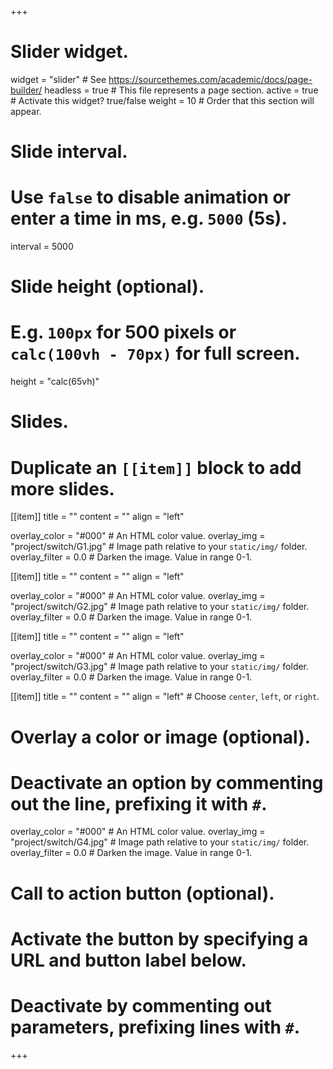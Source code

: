 +++
# Slider widget.
widget = "slider"  # See https://sourcethemes.com/academic/docs/page-builder/
headless = true  # This file represents a page section.
active = true  # Activate this widget? true/false
weight = 10  # Order that this section will appear.

# Slide interval.
# Use `false` to disable animation or enter a time in ms, e.g. `5000` (5s).
interval = 5000

# Slide height (optional).
# E.g. `100px` for 500 pixels or `calc(100vh - 70px)` for full screen.
height = "calc(65vh)"

# Slides.
# Duplicate an `[[item]]` block to add more slides.

[[item]]
  title = ""
  content = ""
  align = "left"

  overlay_color = "#000"  # An HTML color value.
  overlay_img = "project/switch/G1.jpg"  # Image path relative to your `static/img/` folder.
  overlay_filter = 0.0  # Darken the image. Value in range 0-1.


[[item]]
  title = ""
  content = ""
  align = "left"

  overlay_color = "#000"  # An HTML color value.
  overlay_img = "project/switch/G2.jpg"  # Image path relative to your `static/img/` folder.
  overlay_filter = 0.0  # Darken the image. Value in range 0-1.
 
  
  
[[item]]
  title = ""
  content = ""
  align = "left"

  overlay_color = "#000"  # An HTML color value.
  overlay_img = "project/switch/G3.jpg"  # Image path relative to your `static/img/` folder.
  overlay_filter = 0.0  # Darken the image. Value in range 0-1.
  
  
[[item]]
  title = ""
  content = ""
  align = "left"  # Choose `center`, `left`, or `right`.

  # Overlay a color or image (optional).
  #   Deactivate an option by commenting out the line, prefixing it with `#`.
  overlay_color = "#000"  # An HTML color value.
  overlay_img = "project/switch/G4.jpg"  # Image path relative to your `static/img/` folder.
  overlay_filter = 0.0 # Darken the image. Value in range 0-1.

  # Call to action button (optional).
  #   Activate the button by specifying a URL and button label below.
  #   Deactivate by commenting out parameters, prefixing lines with `#`.
  
  
+++
